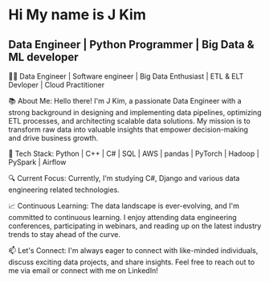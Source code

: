 # Hi My name is J Kim
## Data Engineer | Python Programmer | Big Data & ML developer
👨‍💻 Data Engineer | Software engineer | Big Data Enthusiast | ETL & ELT Devloper | Cloud Practitioner

📚 About Me:
Hello there! I'm J Kim, a passionate Data Engineer with a strong background in designing and implementing data pipelines, optimizing ETL processes, and architecting scalable data solutions. My mission is to transform raw data into valuable insights that empower decision-making and drive business growth.

🔧 Tech Stack:
Python | C++ | C# | SQL | AWS | pandas | PyTorch | Hadoop | PySpark | Airflow

🔍 Current Focus:
Currently, I'm studying C#, Django and various data engineering related technologies.

📈 Continuous Learning:
The data landscape is ever-evolving, and I'm committed to continuous learning. I enjoy attending data engineering conferences, participating in webinars, and reading up on the latest industry trends to stay ahead of the curve.

📫 Let's Connect:
I'm always eager to connect with like-minded individuals, discuss exciting data projects, and share insights. Feel free to reach out to me via email or connect with me on LinkedIn!

